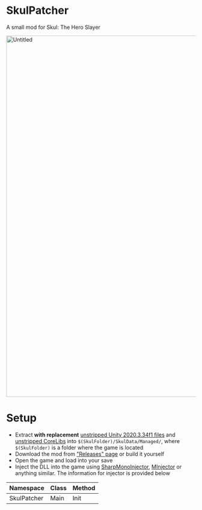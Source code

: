 # SkulPatcher
A small mod for Skul: The Hero Slayer

<img width="960" alt="Untitled" src="https://user-images.githubusercontent.com/45824078/218150426-c41380ac-4882-4484-93e0-894ff66cd94e.png">

# Setup
- Extract **with replacement** [unstripped Unity 2020.3.34f1 files](https://unity.bepinex.dev/libraries/2020.3.34.zip) and [unstripped CoreLibs](https://unity.bepinex.dev/corlibs/2020.3.34.zip) into `$(SkulFolder)/SkulData/Managed/`, where `$(SkulFolder)` is a folder where the game is located
- Download the mod from ["Releases" page](https://github.com/limtis0/SkulPatcher/releases) or build it yourself
- Open the game and load into your save
- Inject the DLL into the game using [SharpMonoInjector](https://github.com/warbler/SharpMonoInjector), [MInjector](https://github.com/EquiFox/MInjector) or anything similar. The information for injector is provided below

| Namespace | Class | Method |
| --------- | ----- | ------ |
| SkulPatcher | Main | Init |
